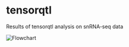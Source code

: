 # tensorqtl
Results of tensorqtl analysis on snRNA-seq data



![Flowchart](https://github.com/karbalaei/tensorqtl/blob/main/Graph/Flowchart.jpeg)

